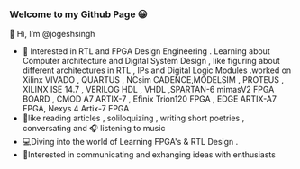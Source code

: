 ### Welcome to my Github Page 😀

👋 Hi, I’m @jogeshsingh
- 👀 Interested in RTL and FPGA Design Engineering . Learning about Computer architecture and Digital System Design , like figuring about different architectures 
in RTL , IPs and Digital Logic Modules .worked on Xilinx VIVADO , QUARTUS , NCsim CADENCE,MODELSIM , PROTEUS , XILINX ISE 14.7 , VERILOG HDL , VHDL ,SPARTAN-6 mimasV2 FPGA BOARD , CMOD A7 ARTIX-7 , Efinix Trion120 FPGA , EDGE ARTIX-A7 FPGA, Nexys 4 Artix-7 FPGA 
-  📗like reading articles , soliloquizing , writing short poetries , conversating and 🎧 listening to music  
-  💻Diving into the world of Learning FPGA's & RTL Design .
-  🧠Interested in communicating and exhanging ideas with enthusiasts
  
